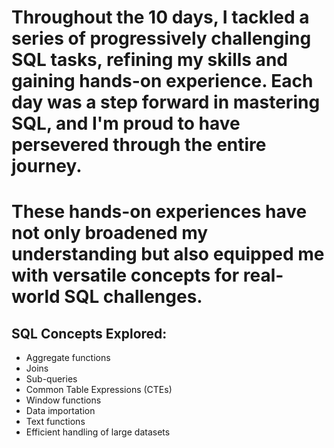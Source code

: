 # Throughout the 10 days, I tackled a series of progressively challenging SQL tasks, refining my skills and gaining hands-on experience. Each day was a step forward in mastering SQL, and I'm proud to have persevered through the entire journey. 

# These hands-on experiences have not only broadened my understanding but also equipped me with versatile concepts for real-world SQL challenges.

## SQL Concepts Explored:

- Aggregate functions 
- Joins
- Sub-queries
- Common Table Expressions (CTEs)
- Window functions
- Data importation 
- Text functions 
- Efficient handling of large datasets


